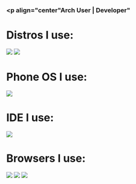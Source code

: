 ### <p align="center"Arch User | Developer"</p>

# Distros I use: 

<p align="left">
    <img src="https://img.shields.io/badge/Arch_Linux-1793D1?style=for-the-badge&logo=arch-linux&logoColor=white" />
    <img src="https://img.shields.io/badge/Fedora-51A2DA?style=for-the-badge&logo=fedora&logoColor=white" />
</p>

# Phone OS I use:
<p align="left">
    <img src="https://img.shields.io/badge/Android-3DDC84?style=for-the-badge&logo=android&logoColor=white" />
</p>

# IDE I use:
<p align="left">
    <img src="https://img.shields.io/badge/VSCode-0078D4?style=for-the-badge&logo=visual%20studio%20code&logoColor=white" />
</p>

# Browsers I use:
<p align="left">
    <img src="https://img.shields.io/badge/DuckDuckGo-DE5833?style=for-the-badge&logo=DuckDuckGo&logoColor=white" />
    <img src="https://img.shields.io/badge/Firefox_Browser-FF7139?style=for-the-badge&logo=Firefox-Browser&logoColor=white" />
    <img src="https://img.shields.io/badge/Brave-FF1B2D?style=for-the-badge&logo=Brave&logoColor=white" />
</p>
